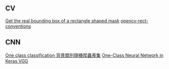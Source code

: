 
## CV
[Get the real bounding box of a rectangle shaped mask](https://stackoverflow.com/questions/61403755/get-the-real-bounding-box-of-a-rectangle-shaped-mask)
[opencv-rect-conventions](https://stackoverflow.com/questions/57068928/opencv-rect-conventions-what-is-x-y-width-height)


## CNN
[One class classification 背景類別隨機爬蟲蒐集](https://stackoverflow.com/questions/57309958/one-class-classification-using-keras-and-python)
[One-Class Neural Network in Keras VGG](https://towardsdatascience.com/one-class-neural-network-in-keras-249ff56201c0)